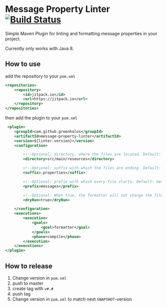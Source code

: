 # Message Property Linter [![Build Status](https://travis-ci.org/greenhalos/message-property-linter.svg?branch=message-properties-linter-maven-plugin-1.0)](https://travis-ci.org/greenhalos/message-property-linter)

Simple Maven Plugin for linting and formatting message properties in your project.

Currently only works with Java 8.

## How to use

add the repository to your `pom.xml`
```xml
<repositories>
    <repository>
        <id>jitpack.io</id>
        <url>https://jitpack.io</url>
    </repository>
</repositories>
```

then add the plugin to your `pom.xml`
```xml
 <plugin>
    <groupId>com.github.greenhalos</groupId>
    <artifactId>message-property-linter</artifactId>
    <version>${linter.version}</version>
    <configuration>

        <!--Optional: directory, where the files are located. Default: src/main/resources-->
        <directory>src/main/resources</directory>

        <!--Optional: suffix with which the files are ending. Default: .properties-->
        <suffix>.properties</suffix>

        <!--Optional: prefix with which every file starts. Default: messages-->
        <prefix>messages</prefix>

        <!--Optional: When true, the formatter will not change the files. No impact on the linter. Default: false-->
        <dryRun>true</dryRun>

    </configuration>
    <executions>
        <execution>
            <goals>
                <goal>formatter</goal>
            </goals>
            <phase>compile</phase>
        </execution>
    </executions>
</plugin>
```

## How to release

1. Change version in `pom.xml`
1. push to master
1. create tag with `v#.#`
1. push tag
1. Change version in `pom.xml` to match next `SNAPSHOT`-version
